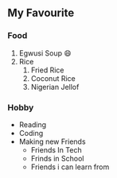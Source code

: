 ## My Favourite

### Food

1. Egwusi Soup :smile:
2. Rice
   1. Fried Rice
   2. Coconut Rice
   3. Nigerian Jellof

### Hobby

- Reading
- Coding
- Making new Friends
  - Friends In Tech
  - Frinds in School
  - Friends i can learn from
